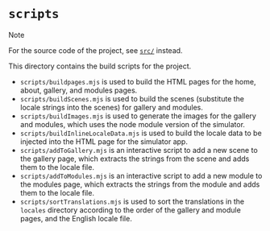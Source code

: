 # `scripts`
> [!NOTE]
> For the source code of the project, see [`src/`](../src/) instead.

This directory contains the build scripts for the project.

 - `scripts/buildpages.mjs` is used to build the HTML pages for the home, about, gallery, and modules pages.
 - `scripts/buildScenes.mjs` is used to build the scenes (substitute the locale strings into the scenes) for gallery and modules.
 - `scripts/buildImages.mjs` is used to generate the images for the gallery and modules, which uses the node module version of the simulator.
 - `scripts/buildInlineLocaleData.mjs` is used to build the locale data to be injected into the HTML page for the simulator app.
 - `scripts/addToGallery.mjs` is an interactive script to add a new scene to the gallery page, which extracts the strings from the scene and adds them to the locale file.
 - `scripts/addToModules.mjs` is an interactive script to add a new module to the modules page, which extracts the strings from the module and adds them to the locale file.
 - `scripts/sortTranslations.mjs` is used to sort the translations in the `locales` directory according to the order of the gallery and module pages, and the English locale file.

